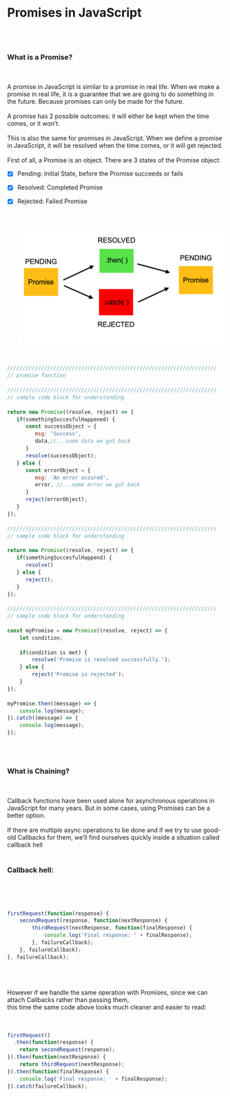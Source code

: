 
# Promises in JavaScript

</br>   
</br>

### What is a Promise?

</br>
</br>
A promise in JavaScript is similar to a promise in real life. When we make a promise in real life, it is a guarantee that we are going to do something in the future. Because promises can only be made for the future.
</br>
</br>
A promise has 2 possible outcomes: it will either be kept when the time comes, or it won’t.
</br>
</br>
This is also the same for promises in JavaScript. When we define a promise in JavaScript, it will be resolved when the time comes, or it will get rejected.
</br>
</br>
First of all, a Promise is an object. There are 3 states of the Promise object:
   
</br>

- [X] Pending: Initial State, before the Promise succeeds or fails
- [X] Resolved: Completed Promise
- [X] Rejected: Failed Promise
   
   </br>   
   </br>
   
   <img src="./files/promise.png" >
   
   </br>
   </br>   

```js

////////////////////////////////////////////////////////////////////
// promise function 

////////////////////////////////////////////////////////////////////
// sample code block for understanding

return new Promise((resolve, reject) => {
   if(somethingSuccesfulHappened) {
      const successObject = {
         msg: 'Success',
         data,//...some data we got back
      }
      resolve(successObject); 
   } else {
      const errorObject = {
         msg: 'An error occured',
         error, //...some error we got back
      }
      reject(errorObject);
   }
});

////////////////////////////////////////////////////////////////////
// sample code block for understanding

return new Promise((resolve, reject) => {
   if(somethingSuccesfulHappend) {
      resolve()
   } else {
      reject();
   }
});

////////////////////////////////////////////////////////////////////
// sample code block for understanding

const myPromise = new Promise((resolve, reject) => {  
    let condition;  
    
    if(condition is met) {    
        resolve('Promise is resolved successfully.');  
    } else {    
        reject('Promise is rejected');  
    }
});

myPromise.then((message) => { 
    console.log(message);
}).catch((message) => { 
    console.log(message);
});

   ```
   </br>
   </br>


### What is Chaining?

   </br>
   </br>
Callback functions have been used alone for asynchronous operations in JavaScript for many years. But in some cases, using Promises can be a better option.
   </br>
   </br>
If there are multiple async operations to be done and if we try to use good-old Callbacks for them, we’ll find ourselves quickly inside a situation called callback hell
   </br>
   </br>

### Callback hell: 
   </br>
   </br>

```js

firstRequest(function(response) {  
    secondRequest(response, function(nextResponse) {    
        thirdRequest(nextResponse, function(finalResponse) {     
            console.log('Final response: ' + finalResponse);    
        }, failureCallback);  
    }, failureCallback);
}, failureCallback);

```

   </br>
   </br>
   </br>
However if we handle the same operation with Promises, since we can attach Callbacks rather than passing them, 
</br>
this time the same code above looks much cleaner and easier to read:
 </br>
 </br>
 
```js

firstRequest()
  .then(function(response) {
    return secondRequest(response);
}).then(function(nextResponse) {  
    return thirdRequest(nextResponse);
}).then(function(finalResponse) {  
    console.log('Final response: ' + finalResponse);
}).catch(failureCallback);

```

